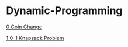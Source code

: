 # Dynamic-Programming

[0 Coin Change](0_Coin_Change.py)

[1 0-1 Knapsack Problem](1_0-1_Knapsack_Problem.py)
